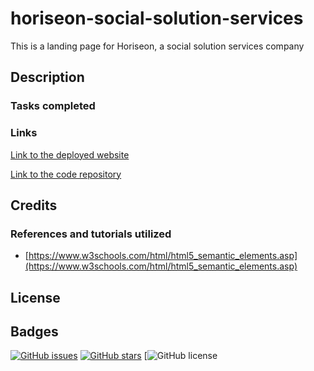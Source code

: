 # horiseon-social-solution-services
This is a landing page for Horiseon, a social solution services company



## Description



### Tasks completed


### Links

[Link to the deployed website](https://mrtofuuu.github.io/horiseon-social-solution-services/)

[Link to the code repository](https://github.com/MrTofuuu/horiseon-social-solution-services)




## Credits


### References and tutorials utilized
* [https://www.w3schools.com/html/html5_semantic_elements.asp](https://www.w3schools.com/html/html5_semantic_elements.asp)

## License


## Badges

[![GitHub issues](https://img.shields.io/github/issues/MrTofuuu/horiseon-social-solution-services)](https://github.com/MrTofuuu/horiseon-social-solution-services/issues)
[![GitHub stars](https://img.shields.io/github/stars/MrTofuuu/horiseon-social-solution-services)](https://github.com/MrTofuuu/horiseon-social-solution-services/stargazers)
[![GitHub license](https://img.shields.io/github/license/MrTofuuu/horiseon-social-solution-services)

